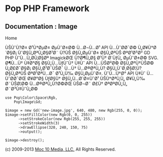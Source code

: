 Pop PHP Framework
=================

Documentation : Image
---------------------

Home

ÙŠÙˆÙ?Ø± Ø¹Ù†ØµØ± ØµÙˆØ±Ø© Ù…Ø¬Ù…Ø¹ API Ù…ÙˆØ­Ø¯Ø© Ù„Ø¥Ù†Ø´Ø§Ø¡
ÙˆØ§Ù„ØªÙ„Ø§Ø¹Ø¨ Ù?ÙŠ Ø§Ù„ØµÙˆØ± Ø§Ù„ØªÙŠ ØªØ¹Ø²Ø² GD PHP ÙˆÙ…Ù„Ø­Ù‚Ø§Øª
ImagickØŒ Ù?Ø¶Ù„Ø§ Ø¹Ù† Ø´ÙƒÙ„ ØµÙˆØ±Ø© SVG. Ø¶Ù…Ù† Ù‡Ø°Ø§ Ø§Ù„Ù…ÙƒÙˆÙ†
Ù‡Ùˆ API Ù…ÙŠØ²Ø© Ø§Ù„ØºÙ†ÙŠØ© Ù„Ø£Ø¯Ø§Ø¡ Ø§Ù„Ø¹Ø¯ÙŠØ¯ Ù…Ù† Ù…Ø®ØªÙ„Ù?
Ø§Ù„ÙˆØ¸Ø§Ø¦Ù? Ø§Ù„ØªÙŠ ØªØ¹ØªÙ…Ø¯ Ø¹Ù„Ù‰ Ø§Ù„ØµÙˆØ±. ÙˆÙ…Ù†Ø° API Ù‡Ùˆ
Ù…ÙˆØ­Ø¯ØŒ Ø¥Ø°Ø§ ÙƒØ§Ù† Ø§Ù„Ù…Ø´Ø±ÙˆØ¹ ÙŠÙ†ØªÙ‚Ù„ Ø¥Ù„Ù‰ Ø¨ÙŠØ¦Ø©
Ù…Ø®ØªÙ„Ù?Ø©ØŒ ÙŠØ¬Ø¨ Ø£Ù† ØªØªØ­Ù„Ù„ Ø¨Ø³Ù‡ÙˆÙ„Ø©

    use Pop\Color\Space\Rgb,
        Pop\Image\Gd;

    $image = new Gd('new-image.jpg', 640, 480, new Rgb(255, 0, 0));
    $image->setFillColor(new Rgb(0, 0, 255))
          ->setStrokeColor(new Rgb(255, 255, 255))
          ->setStrokeWidth(3)
          ->drawEllipse(320, 240, 150, 75)
          ->output();

    $image->destroy();

\(c) 2009-2013 [Moc 10 Media, LLC.](http://www.moc10media.com) All
Rights Reserved.
